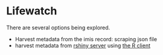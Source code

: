 # Lifewatch
There are several options being explored. 
- Harvest metadata from the imis record: scraping json file
- harvest metadata from [rshiny server](https://rshiny.lifewatch.be/) using [the R client](https://lifewatch.github.io/lwdataexplorer/)